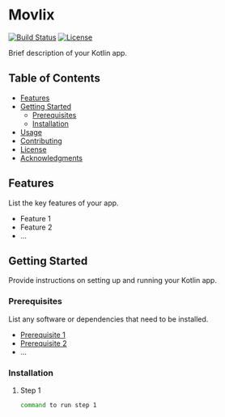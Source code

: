 # Movlix

[![Build Status](https://travis-ci.org/doyzfin/movlix-kotlin.svg?branch=master)](https://travis-ci.org/doyzfin/movlix-kotlin)
[![License](https://img.shields.io/badge/license-MIT-blue.svg)](LICENSE)

Brief description of your Kotlin app.

## Table of Contents

- [Features](#features)
- [Getting Started](#getting-started)
  - [Prerequisites](#prerequisites)
  - [Installation](#installation)
- [Usage](#usage)
- [Contributing](#contributing)
- [License](#license)
- [Acknowledgments](#acknowledgments)

## Features

List the key features of your app.

- Feature 1
- Feature 2
- ...

## Getting Started

Provide instructions on setting up and running your Kotlin app.

### Prerequisites

List any software or dependencies that need to be installed.

- [Prerequisite 1](link)
- [Prerequisite 2](link)
- ...

### Installation

1. Step 1
   ```sh
   command to run step 1
